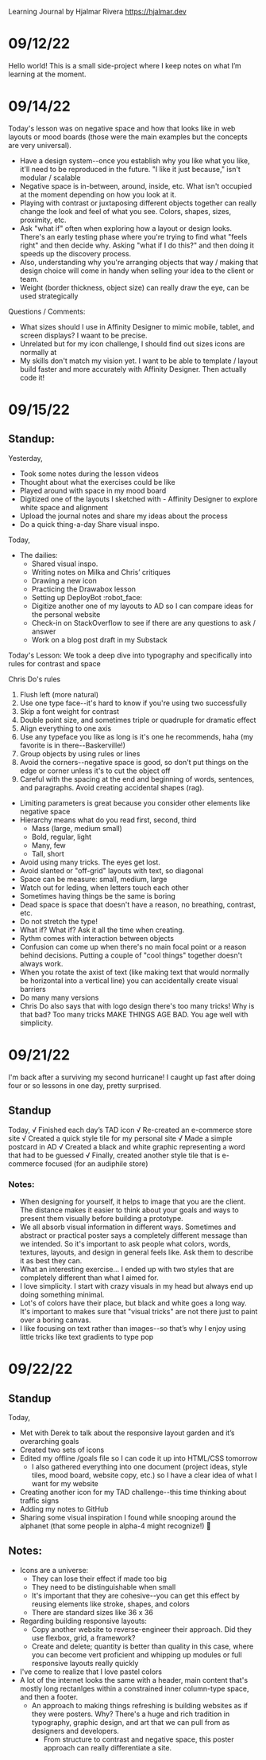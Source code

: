 Learning Journal
by Hjalmar Rivera
https://hjalmar.dev

# 09/12/22
Hello world! This is a small side-project where I keep notes on what I’m learning at the moment.

# 09/14/22
Today's lesson was on negative space and how that looks like in web layouts or mood boards (those were the main examples but the concepts are very universal).

- Have a design system--once you establish why you like what you like, it'll need to be reproduced in the future. "I like it just because," isn't modular / scalable
- Negative space is in-between, around, inside, etc. What isn't occupied at the moment depending on how you look at it.
- Playing with contrast or juxtaposing different objects together can really change the look and feel of what you see. Colors, shapes, sizes, proximity, etc.
- Ask "what if" often when exploring how a layout or design looks. There's an early testing phase where you're trying to find what "feels right" and then decide why. Asking "what if I do this?" and then doing it speeds up the discovery process.
- Also, understanding why you're arranging objects that way / making that design choice will come in handy when selling your idea to the client or team.
- Weight (border thickness, object size) can really draw the eye, can be used strategically

Questions / Comments:
- What sizes should I use in Affinity Designer to mimic mobile, tablet, and screen displays? I waant to be precise.
- Unrelated but for my icon challenge, I should find out sizes icons are normally at
- My skills don't match my vision yet. I want to be able to template / layout build faster and more accurately with Affinity Designer. Then actually code it!

# 09/15/22

## Standup:

Yesterday,
- Took some notes during the lesson videos
- Thought about what the exercises could be like
- Played around with space in my mood board
- Digitized one of the layouts I sketched with - Affinity Designer to explore white space and alignment
- Upload the journal notes and share my ideas about the process
- Do a quick thing-a-day
Share visual inspo.

Today,
- The dailies:
	- Shared visual inspo.
	- Writing notes on Milka and Chris’ critiques
	- Drawing a new icon
	- Practicing the Drawabox lesson
	- Setting up DeployBot :robot_face:
	- Digitize another one of my layouts to AD so I can compare ideas for the personal website
	- Check-in on StackOverflow to see if there are any questions to ask / answer
	- Work on a blog post draft in my Substack

Today's Lesson:
We took a deep dive into typography and specifically into rules for contrast and space

Chris Do's rules
1. Flush left (more natural)
2. Use one type face--it's hard to know if you're using two successfully
3. Skip a font weight for contrast
4. Double point size, and sometimes triple or quadruple for dramatic effect
5. Align everything to one axis
6. Use any typeface you like as long is it's one he recommends, haha (my favorite is in there--Baskerville!)
7. Group objects by using rules or lines
8. Avoid the corners--negative space is good, so don't put things on the edge or corner unless it's to cut the object off
9. Careful with the spacing at the end and beginning of words, sentences, and paragraphs. Avoid creating accidental shapes (rag).

- Limiting parameters is great because you consider other elements like negative space
- Hierarchy means what do you read first, second, third
	- Mass (large, medium small)
	- Bold, regular, light
	- Many, few 
	- Tall, short
- Avoid using many tricks. The eyes get lost.
- Avoid slanted or "off-grid" layouts with text, so diagonal
- Space can be measure: small, medium, large
- Watch out for leding, when letters touch each other
- Sometimes having things be the same is boring
- Dead space is space that doesn't have a reason, no breathing, contrast, etc. 
- Do not stretch the type!
- What if? What if? Ask it all the time when creating.
- Rythm comes with interaction between objects
- Confusion can come up when there's no main focal point or a reason behind decisions. Putting a couple of "cool things" together doesn't always work.
- When you rotate the axist of text (like making text that would normally be horizontal into a vertical line) you can accidentally create visual barriers
- Do many many versions
- Chris Do also says that with logo design there's too many tricks! Why is that bad? Too many tricks MAKE THINGS AGE BAD. You age well with simplicity.

# 09/21/22
I'm back after a surviving my second hurricane! I caught up fast after doing four or so lessons in one day, pretty surprised.

## Standup

Today,
√ Finished each day’s TAD icon
√ Re-created an e-commerce store site
√ Created a quick style tile for my personal site
√ Made a simple postcard in AD
√ Created a black and white graphic representing a word that had to be guessed
√ Finally, created another style tile that is e-commerce focused (for an audiphile store)


### Notes:
- When designing for yourself, it helps to image that you are the client. The distance makes it easier to think about your goals and ways to present them visually before building a prototype.
- We all absorb visual information in different ways. Sometimes and abstract or practical poster says a completely different message than we intended. So it's important to ask people what colors, words, textures, layouts, and design in general feels like. Ask them to describe it as best they can.
- What an interesting exercise… I ended up with two styles that are completely different than what I aimed for.
- I love simplicity. I start with crazy visuals in my head but always end up doing something minimal.
- Lot's of colors have their place, but black and white goes a long way. It's important to makes sure that "visual tricks" are not there just to paint over a boring canvas.
- I like focusing on text rather than images--so that’s why I enjoy using little tricks like text gradients to type pop

# 09/22/22

## Standup

Today,
- Met with Derek to talk about the responsive layout garden and it’s overarching goals
- Created two sets of icons
- Edited my offline /goals file  so I can code it up into HTML/CSS tomorrow
	-  I also gathered everything into one document (project ideas, style tiles, mood board, website copy, etc.) so I have a clear idea of what I want for my website
- Creating another icon for my TAD challenge--this time thinking about traffic signs
- Adding my notes to GitHub
- Sharing some visual inspiration I found while snooping around the alphanet (that some people in alpha-4 might recognize!) :eyes:


## Notes:
- Icons are a universe:
	- They can lose their effect if made too big
	- They need to be distinguishable when small
	- It's important that they are cohesive--you can get this effect by reusing elements like stroke, shapes, and colors
	- There are standard sizes like 36 x 36
- Regarding building responsive layouts:
	- Copy another website to reverse-engineer their approach. Did they use flexbox, grid, a framework?
	- Create and delete; quantity is better than quality in this case, where you can become vert proficient and whipping up modules or full responsive layouts really quickly
- I've come to realize that I love pastel colors
- A lot of the internet looks the same with a header, main content that's mostly long rectanlges within a constrained inner column-type space, and then a footer.
	- An approach to making things refreshing is building websites as if they were posters. Why? There's a huge and rich tradition in typography, graphic design, and art that we can pull from as designers and developers.
		- From structure to contrast and negative space, this poster approach can really differentiate a site.